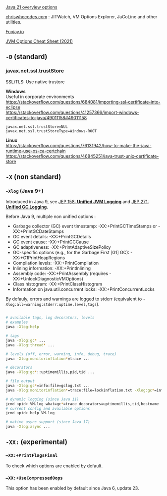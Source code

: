 
[Java 21 overview options](https://docs.oracle.com/en/java/javase/21/docs/specs/man/java.html#overview-of-java-options)

[chriswhocodes.com](https://chriswhocodes.com/vm-options-explorer.html) : JITWatch, VM Options Explorer, JaCoLine and other utilities.

[Foojay.io](https://foojay.io/command-line-arguments)

[JVM Options Cheat Sheet (2021)](https://www.jrebel.com/blog/jvm-options-cheat-sheet)

## `-D` (standard)

### javax.net.ssl.trustStore

SSL/TLS: Use native trustore

**Windows** \
Useful in corporate environments \
https://stackoverflow.com/questions/684081/importing-ssl-certificate-into-eclipse \
https://stackoverflow.com/questions/41257366/import-windows-certificates-to-java/49011158#49011158 
```
javax.net.ssl.trustStore=NUL
javax.net.ssl.trustStoreType=Windows-ROOT
```

**Linux** \
https://stackoverflow.com/questions/76131942/how-to-make-the-java-runtime-use-os-ca-certchain \
https://stackoverflow.com/questions/46845251/java-trust-unix-certificate-store

## `-X` (non standard)

### `-Xlog` (Java 9+)

Introduced in Java 9, see [JEP 158: **Unified JVM Logging**](https://openjdk.org/jeps/158) and [JEP 271: **Unified GC Logging**](https://openjdk.org/jeps/271).

Before Java 9, multiple non unified options :
- Garbage collector (GC) event timestamp: -XX:+PrintGCTimeStamps or -XX:+PrintGCDateStamps
- GC event details: -XX:+PrintGCDetails
- GC event cause: -XX:+PrintGCCause
- GC adaptiveness: -XX:+PrintAdaptiveSizePolicy
- GC-specific options (e.g., for the Garbage First [G1] GC): -XX:+G1PrintHeapRegions
- Compilation levels: -XX:+PrintCompilation
- Inlining information: -XX:+PrintInlining
- Assembly code: -XX:+PrintAssembly (requires -XX:+UnlockDiagnosticVMOptions)
- Class histogram: -XX:+PrintClassHistogram
- Information on java.util.concurrent locks: -XX:+PrintConcurrentLocks

By defauly, errors and warnings are logged to stderr (equivalent to `-Xlog:all=warning:stderr:uptime,level,tags`).

```sh

# available tags, log decorators, levels
# examples
java -Xlog:help

# tags
java -Xlog:gc* ...
java -Xlog:thread* ...

# levels (off, error, warning, info, debug, trace)
java -Xlog:monitorinflation*=trace ...

# decorators
java -Xlog:gc*::uptimemillis,pid,tid ...

# file output
java -Xlog:gc*=info:file=gclog.txt ...
java -Xlog:monitorinflation*=trace:file=lockinflation.txt -Xlog:gc*=info:file=gclog.txt ...

# dynamic logging (since Java 11)
jcmd <pid> VM.log what=gc*=trace decorators=uptimemillis,tid,hostname
# current config and available options 
jcmd <pid> help VM.log 

# native async support (since Java 17)
java -Xlog:async ...

```

## `-XX:` (experimental)

### `–XX:+PrintFlagsFinal`
To check which options are enabled by default.

### `–XX:+UseCompressedOops`
This option has been enabled by default since Java 6, update 23. 

